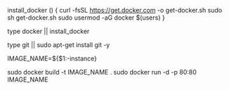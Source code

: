 install_docker () {
  curl -fsSL https://get.docker.com -o get-docker.sh
  sudo sh get-docker.sh
  sudo usermod -aG docker $(users)
}

type docker || install_docker

type git || sudo apt-get install git -y

IMAGE_NAME=${$1:-instance}

sudo docker build -t IMAGE_NAME .
sudo docker run -d -p 80:80 IMAGE_NAME